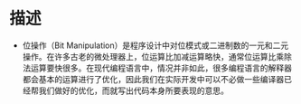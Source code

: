 # 描述
* 位操作（Bit Manipulation）是程序设计中对位模式或二进制数的一元和二元操作。在许多古老的微处理器上，位运算比加减运算略快，通常位运算比乘除法运算要快很多。在现代编程语言中，情况并非如此，很多编程语言的解释器都会基本的运算进行了优化，因此我们在实际开发中可以不必做一些编译器已经帮我们做好的优化，而就写出代码本身所要表现的意思。

